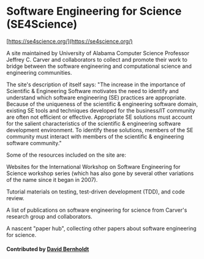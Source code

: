 # Software Engineering for Science (SE4Science)

[https://se4science.org/](https://se4science.org/)

A site maintained by University of Alabama Computer Science Professor Jeffrey C. Carver and collaborators to collect and promote their work to bridge between the software engineering and computational science and engineering communities.

The site's description of itself says: "The increase in the importance of Scientific & Engineering Software motivates the need to identify and understand which software engineering (SE) practices are appropriate. Because of the uniqueness of the scientific & engineering software domain, existing SE tools and techniques developed for the business/IT community are often not efficient or effective. Appropriate SE solutions must account for the salient characteristics of the scientific & engineering software development environment. To identify these solutions, members of the SE community must interact with members of the scientific & engineering software community."

Some of the resources included on the site are:

Websites for the International Workshop on Software Engineering for Science workshop series (which has also gone by several other variations of the name since it began in 2007).

Tutorial materials on testing, test-driven development (TDD), and code review.

A list of publications on software engineering for science from Carver's research group and collaborators.

A nascent "paper hub", collecting other papers about software engineering for science.

#### Contributed by [David Bernholdt](http://github.com/bernhold)

<!---
Publish: preview
Publication date: 2018-10-27
Categories: development, reliability, collaboration, skills
Topics: software engineering, testing, publishing, online learning
Tags: workshop-series
Level: 2
Prerequisites: defaults
Aggregate: none
--->
